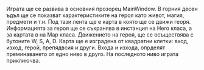 Играта ще се развива в основния прозорец
MainWindow. В горния десен ъдъл ще се 
показват характеристиките на героя като
живот, магия, предмети и т.н.
Под тази лента ще е карта в която ще се
движи георя.
Информацията за героя ще се съхранява в
инстанция на Hero класа, a за картата в
на Map класа. Движението на героя, ще се
осъществява с бутоните W, S, A, D.
Карта ще е изградена от квадратни клетки:
вход, изход, герой, препядвсия и други.
Входа и изхода, опрделят преминаването 
от едно ниво в друго. На последното ниво 
играта приклиючва.